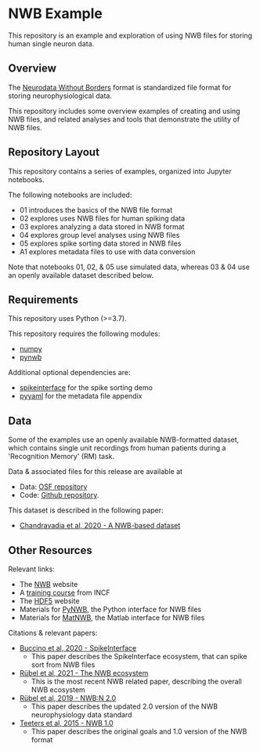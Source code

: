 # NWB Example

This repository is an example and exploration of using NWB files for storing human single neuron data.

## Overview

The [Neurodata Without Borders](https://www.nwb.org/) format is standardized file format for
storing neurophysiological data.

This repository includes some overview examples of creating and using NWB files, and
related analyses and tools that demonstrate the utility of NWB files.

## Repository Layout

This repository contains a series of examples, organized into Jupyter notebooks.

The following notebooks are included:
- 01 introduces the basics of the NWB file format
- 02 explores uses NWB files for human spiking data
- 03 explores analyzing a data stored in NWB format
- 04 explores group level analyses using NWB files
- 05 explores spike sorting data stored in NWB files
- A1 explores metadata files to use with data conversion

Note that notebooks 01, 02, & 05 use simulated data, whereas 03 & 04 use an openly available dataset described below.

## Requirements

This repository uses Python (>=3.7).

This repository requires the following modules:
- [numpy](https://github.com/numpy/numpy)
- [pynwb](https://github.com/NeurodataWithoutBorders/pynwb)

Additional optional dependencies are:
- [spikeinterface](https://github.com/SpikeInterface/spikeinterface) for the spike sorting demo
- [pyyaml](https://github.com/yaml/pyyaml) for the metadata file appendix

## Data

Some of the examples use an openly available NWB-formatted dataset, which contains single
unit recordings from human patients during a 'Recognition Memory' (RM) task.

Data & associated files for this release are available at
- Data: [OSF repository](https://osf.io/cd6qp/)
- Code: [Github repository](https://github.com/rutishauserlab/recogmem-release-NWB).

This dataset is described in the following paper:
- [Chandravadia et al, 2020 - A NWB-based dataset](https://doi.org/10.1038/s41597-020-0415-9)

## Other Resources

Relevant links:

- The [NWB](https://www.nwb.org/) website
- A [training course](https://training.incf.org/collection/neurodata-without-borders-neurophysiology-nwbn) from INCF
- The [HDF5](https://www.hdfgroup.org/solutions/hdf5/) website
- Materials for [PyNWB](https://pynwb.readthedocs.io/en/stable/), the Python interface for NWB files
- Materials for [MatNWB](https://neurodatawithoutborders.github.io/matnwb/doc/index.html), the Matlab interface for NWB files

Citations & relevant papers:
- [Buccino et al, 2020 - SpikeInterface](https://doi.org/10.7554/eLife.61834)
    - This paper describes the SpikeInterface ecosystem, that can spike sort from NWB files
- [Rübel et al, 2021 - The NWB ecosystem](https://doi.org/10.1101/2021.03.13.435173)
    - This is the most recent NWB related paper, describing the overall NWB ecosystem
- [Rübel et al, 2019 - NWB:N 2.0](https://dx.doi.org/10.1101/523035)
    - This paper describes the updated 2.0 version of the NWB neurophysiology data standard
- [Teeters et al, 2015 -  NWB 1.0](https://dx.doi.org/10.1016/j.neuron.2015.10.025)
    - This paper describes the original goals and 1.0 version of the NWB format
